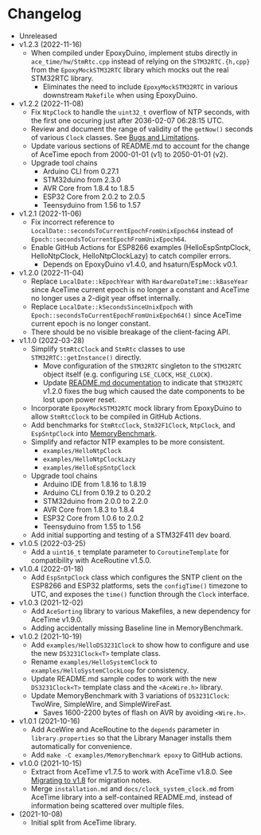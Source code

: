 # Changelog

* Unreleased
* v1.2.3 (2022-11-16)
    * When compiled under EpoxyDuino, implement stubs directly in
      `ace_time/hw/StmRtc.cpp` instead of relying on the `STM32RTC.{h,cpp}` from
      the `EpoxyMockSTM32RTC` library which mocks out the real STM32RTC library.
        * Eliminates the need to include `EpoxyMockSTM32RTC` in various
          downstream `Makefile` when using EpoxyDuino.
* v1.2.2 (2022-11-08)
    * Fix `NtpClock` to handle the `uint32_t` overflow of NTP seconds, with the
      first one occuring just after 2036-02-07 06:28:15 UTC.
    * Review and document the range of validity of the `getNow()` seconds of
      various `Clock` classes. See [Bugs and Limitations](README.md#Bugs).
    * Update various sections of README.md to account for the change of AceTime
      epoch from 2000-01-01 (v1) to 2050-01-01 (v2).
    * Upgrade tool chains
        * Arduino CLI from 0.27.1
        * STM32duino from 2.3.0
        * AVR Core from 1.8.4 to 1.8.5
        * ESP32 Core from 2.0.2 to 2.0.5
        * Teensyduino from 1.56 to 1.57
* v1.2.1 (2022-11-06)
    * Fix incorrect reference to
     `LocalDate::secondsToCurrentEpochFromUnixEpoch64` instead of
     `Epoch::secondsToCurrentEpochFromUnixEpoch64`.
    * Enable GitHub Actions for ESP8266 examples (HelloEspSntpClock,
      HelloNtpClock, HelloNtpClockLazy) to catch compiler errors.
        * Depends on EpoxyDuino v1.4.0, and hsaturn/EspMock v0.1.
* v1.2.0 (2022-11-04)
    * Replace `LocalDate::kEpochYear` with `HardwareDateTime::kBaseYear`
      since AceTime current epoch is no longer a constant and AceTime no longer
      uses a 2-digit year offset internally.
    * Replace `LocalDate::kSecondsSinceUnixEpoch` with
      `Epoch::secondsToCurrentEpochFromUnixEpoch64()` since AceTime current
      epoch is no longer constant.
    * There should be no visible breakage of the client-facing API.
* v1.1.0 (2022-03-28)
    * Simplify `StmRtcClock` and `StmRtc` classes to use
      `STM32RTC::getInstance()` directly.
        * Move configuration of the `STM32RTC` singleton to the `STM32RTC`
          object itself (e.g. configuring `LSE_CLOCK`, `HSE_CLOCK`).
        * Update [README.md documentation](README.md#StmRtcClockClass) to
          indicate that `STM32RTC` v1.2.0 fixes the bug which caused the date
          components to be lost upon power reset.
    * Incorporate `EpoxyMockSTM32RTC` mock library from EpoxyDuino to allow
      `StmRtcClock` to be compiled in GitHub Actions.
    * Add benchmarks for `StmRtcClock`, `Stm32F1Clock`, `NtpClock`, and
      `EspSntpClock` into [MemoryBenchmark](examples/MemoryBenchmark).
    * Simplify and refactor NTP examples to be more consistent.
        * `examples/HelloNtpClock`
        * `examples/HelloNtpClockLazy`
        * `examples/HelloEspSntpClock`
    * Upgrade tool chains
        * Arduino IDE from 1.8.16 to 1.8.19
        * Arduino CLI from 0.19.2 to 0.20.2
        * STM32duino from 2.0.0 to 2.2.0
        * AVR Core from 1.8.3 to 1.8.4
        * ESP32 Core from 1.0.6 to 2.0.2
        * Teensyduino from 1.55 to 1.56
    * Add initial supporting and testing of a STM32F411 dev board.
* v1.0.5 (2022-03-25)
    * Add a `uint16_t` template parameter to `CoroutineTemplate` for
      compatibility with AceRoutine v1.5.0.
* v1.0.4 (2022-01-18)
    * Add `EspSntpClock` class which configures the SNTP client on the ESP8266
      and ESP32 platforms, sets the `configTime()` timezone to UTC, and exposes
      the `time()` function through the `Clock` interface.
* v1.0.3 (2021-12-02)
    * Add `AceSorting` library to various Makefiles, a new dependency for
      AceTime v1.9.0.
    * Adding accidentally missing Baseline line in MemoryBenchmark.
* v1.0.2 (2021-10-19)
    * Add `examples/HelloDS3231Clock` to show how to configure and use the new
      `DS3231Clock<T>` template class.
    * Rename `examples/HelloSystemClock` to `examples/HelloSystemClockLoop` for
      consistency.
    * Update README.md sample codes to work with the new `DS3231Clock<T>`
      template class and the `<AceWire.h>` library.
    * Update MemoryBenchmark with 3 variations of `DS3231Clock`: TwoWire,
      SimpleWire, and SimpleWireFast.
        * Saves 1600-2200 bytes of flash on AVR by avoiding `<Wire.h>`.
* v1.0.1 (2021-10-16)
    * Add AceWire and AceRoutine to the `depends` parameter in
      `library.properties` so that the Library Manager installs them
      automatically for convenience.
    * Add `make -C examples/MemoryBenchmark epoxy` to GitHub actions.
* v1.0.0 (2021-10-15)
    * Extract from AceTime v1.7.5 to work with AceTime v1.8.0. See
      [Migrating to
      v1.8](https://github.com/bxparks/AceTime/blob/develop/MIGRATING.md#MigratingToVersion180) for migration notes.
    * Merge `installation.md` and `docs/clock_system_clock.md` from AceTime
      library into a self-contained README.md, instead of information being
      scattered over multiple files.
* (2021-10-08)
    * Initial split from AceTime library.
